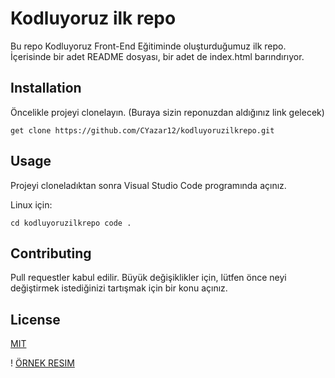 # Kodluyoruz ilk repo

Bu repo Kodluyoruz Front-End Eğitiminde oluşturduğumuz ilk repo. İçerisinde bir adet README dosyası, bir adet de index.html barındırıyor.

## Installation

Öncelikle projeyi clonelayın. (Buraya sizin reponuzdan aldığınız link gelecek)

``` get clone https://github.com/CYazar12/kodluyoruzilkrepo.git ```

## Usage

Projeyi cloneladıktan sonra Visual Studio Code programında açınız.

Linux için:

``` cd kodluyoruzilkrepo code . ```

## Contributing

Pull requestler kabul edilir. Büyük değişiklikler için, lütfen önce neyi değiştirmek istediğinizi tartışmak için bir konu açınız.

## License
 
 [MIT](https://choosealicense.com/licenses/mit/)

 ! [ÖRNEK RESIM](https://raw.githubusercontent.com/Kodluyoruz/taskforce/main/git/odev1/figures/markdown.png)
